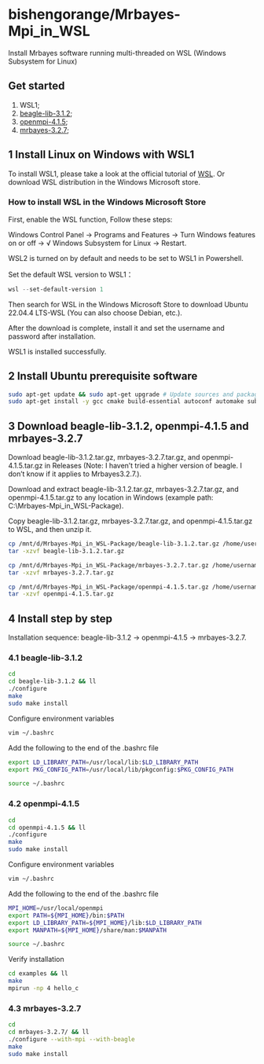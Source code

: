 # bishengorange/Mrbayes-Mpi_in_WSL
Install Mrbayes software running multi-threaded on WSL (Windows Subsystem for Linux)

## Get started
1. WSL1;
2. [beagle-lib-3.1.2](https://github.com/beagle-dev/beagle-lib/archive/refs/tags/v3.1.2.tar.gz);
3. [openmpi-4.1.5](https://download.open-mpi.org/release/open-mpi/v4.1/openmpi-4.1.5.tar.gz);
4. [mrbayes-3.2.7](https://github.com/NBISweden/MrBayes/releases/download/v3.2.7/mrbayes-3.2.7.tar.gz);

## 1 Install Linux on Windows with WSL1
To install WSL1, please take a look at the official tutorial of [WSL](https://learn.microsoft.com/en-us/windows/wsl/install).
Or download WSL distribution in the Windows Microsoft store.

### How to install WSL in the Windows Microsoft Store
First, enable the WSL function, Follow these steps: 

Windows Control Panel -> Programs and Features -> Turn Windows features on or off -> √ Windows Subsystem for Linux -> Restart.

WSL2 is turned on by default and needs to be set to WSL1 in Powershell.

Set the default WSL version to WSL1：
```PowerShell
wsl --set-default-version 1
```
Then search for WSL in the Windows Microsoft Store to download Ubuntu 22.04.4 LTS-WSL (You can also choose Debian, etc.).

After the download is complete, install it and set the username and password after installation.

WSL1 is installed successfully.

## 2 Install Ubuntu prerequisite software
```bash
sudo apt-get update && sudo apt-get upgrade # Update sources and packages
sudo apt-get install -y gcc cmake build-essential autoconf automake subversion libtool git pkg-config openjdk-11-jdk
```

## 3 Download beagle-lib-3.1.2, openmpi-4.1.5 and mrbayes-3.2.7
Download beagle-lib-3.1.2.tar.gz, mrbayes-3.2.7.tar.gz, and openmpi-4.1.5.tar.gz in Releases (Note: I haven’t tried a higher version of beagle. I don’t know if it applies to Mrbayes3.2.7.).

Download and extract beagle-lib-3.1.2.tar.gz, mrbayes-3.2.7.tar.gz, and openmpi-4.1.5.tar.gz to any location in Windows (example path: C:\Mrbayes-Mpi_in_WSL-Package).

Copy beagle-lib-3.1.2.tar.gz, mrbayes-3.2.7.tar.gz, and openmpi-4.1.5.tar.gz to WSL, and then unzip it.
```bash
cp /mnt/d/Mrbayes-Mpi_in_WSL-Package/beagle-lib-3.1.2.tar.gz /home/username/
tar -xzvf beagle-lib-3.1.2.tar.gz

cp /mnt/d/Mrbayes-Mpi_in_WSL-Package/mrbayes-3.2.7.tar.gz /home/username/
tar -xzvf mrbayes-3.2.7.tar.gz

cp /mnt/d/Mrbayes-Mpi_in_WSL-Package/openmpi-4.1.5.tar.gz /home/username/
tar -xzvf openmpi-4.1.5.tar.gz
```
## 4 Install step by step
Installation sequence: beagle-lib-3.1.2 -> openmpi-4.1.5 -> mrbayes-3.2.7.
### 4.1 beagle-lib-3.1.2
```bash
cd
cd beagle-lib-3.1.2 && ll
./configure
make
sudo make install
```
Configure environment variables
```bash
vim ~/.bashrc
```
Add the following to the end of the .bashrc file
```bash
export LD_LIBRARY_PATH=/usr/local/lib:$LD_LIBRARY_PATH
export PKG_CONFIG_PATH=/usr/local/lib/pkgconfig:$PKG_CONFIG_PATH
```
```bash
source ~/.bashrc
```
### 4.2 openmpi-4.1.5
```bash
cd
cd openmpi-4.1.5 && ll
./configure
make
sudo make install
```
Configure environment variables
```bash
vim ~/.bashrc
```
Add the following to the end of the .bashrc file
```bash
MPI_HOME=/usr/local/openmpi
export PATH=${MPI_HOME}/bin:$PATH
export LD_LIBRARY_PATH=${MPI_HOME}/lib:$LD_LIBRARY_PATH
export MANPATH=${MPI_HOME}/share/man:$MANPATH
```
```bash
source ~/.bashrc
```
Verify installation
```bash
cd examples && ll
make
mpirun -np 4 hello_c
```
### 4.3 mrbayes-3.2.7
```bash
cd
cd mrbayes-3.2.7/ && ll
./configure --with-mpi --with-beagle
make
sudo make install
```


